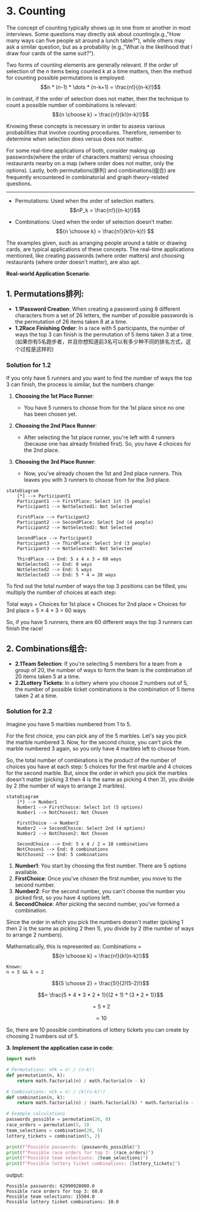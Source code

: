 # 3. Counting

 The concept of counting typically shows up in one from or another in most interviews. Some questions may directly ask about counting(e.g.,"How many ways can five people sit around a lunch table?"), while others may ask a similar question, but as a probability (e.g.,"What is the likelihood that I draw four cards of the same suit?").
 
 Two forms of counting elements are generally relevant. If the order of selection of the *n* items being counted *k* at a time matters, then the method for counting possible permutations is employed:
$$n * (n-1) * \dots * (n-k+1) = \frac{n!}{(n-k)!}$$
 
 In contrast, if the order of selection does not matter, then the technique to count a possible number of combinations is relevant:
 $${n \choose k} = \frac{n!}{k!(n-k)!}$$
 
 Knowing these concepts is necessary in order to assess various probabilities that involve counting procedures. Therefore, remember to determine when selection does versus does not matter.
 
 For some real-time applications of both, consider making up passwords(where the order of characters matters) versus choosing restaurants nearby on a map (where order does not matter, only the options). Lastly, both permutations(排列) and combinations(组合) are frequently encountered in combinatorial and graph theory-related questions.
 
 ----

- Permutations: Used when the order of selection matters.
$$nP_k = \frac{n!}{(n-k)!}$$

- Combinations: Used when the order of selection doesn't matter.
$${n \choose k} = \frac{n!}{k!(n-k)!} $$

The examples given, such as arranging people around a table or drawing cards, are typical applications of these concepts. The real-time applications mentioned, like creating passwords (where order matters) and choosing restaurants (where order doesn't matter), are also apt.

**Real-world Application Scenario**:

## 1. **Permutations排列**:
   - **1.1Password Creation**: When creating a password using 8 different characters from a set of 26 letters, the number of possible passwords is the permutation of 26 items taken 8 at a time.
   - **1.2Race Finishing Order**: In a race with 5 participants, the number of ways the top 3 can finish is the permutation of 5 items taken 3 at a time.(如果你有5名跑步者，并且你想知道前3名可以有多少种不同的排名方式，这个过程是这样的)

### Solution for 1.2
If you only have 5 runners and you want to find the number of ways the top 3 can finish, the process is similar, but the numbers change:

1. **Choosing the 1st Place Runner**:
   - You have 5 runners to choose from for the 1st place since no one has been chosen yet.
   
2. **Choosing the 2nd Place Runner**:
   - After selecting the 1st place runner, you're left with 4 runners (because one has already finished first). So, you have 4 choices for the 2nd place.

3. **Choosing the 3rd Place Runner**:
   - Now, you've already chosen the 1st and 2nd place runners. This leaves you with 3 runners to choose from for the 3rd place.
```mermaid
stateDiagram
    [*] --> Participant1
    Participant1 --> FirstPlace: Select 1st (5 people)
    Participant1 --> NotSelected1: Not Selected

    FirstPlace --> Participant2
    Participant2 --> SecondPlace: Select 2nd (4 people)
    Participant2 --> NotSelected2: Not Selected

    SecondPlace --> Participant3
    Participant3 --> ThirdPlace: Select 3rd (3 people)
    Participant3 --> NotSelected3: Not Selected

    ThirdPlace --> End: 5 x 4 x 3 = 60 ways
    NotSelected1 --> End: 0 ways
    NotSelected2 --> End: 5 ways
    NotSelected3 --> End: 5 * 4 = 20 ways
```
To find out the total number of ways the top 3 positions can be filled, you multiply the number of choices at each step:

Total ways = Choices for 1st place × Choices for 2nd place × Choices for 3rd place
           = 5 × 4 × 3
           = 60 ways

So, if you have 5 runners, there are 60 different ways the top 3 runners can finish the race!


## 2. **Combinations组合**:
   - **2.1Team Selection**: If you're selecting 5 members for a team from a group of 20, the number of ways to form the team is the combination of 20 items taken 5 at a time.
   - **2.2Lottery Tickets**: In a lottery where you choose 2 numbers out of 5, the number of possible ticket combinations is the combination of 5 items taken 2 at a time.

### Solution for 2.2
Imagine you have 5 marbles numbered from 1 to 5. 

For the first choice, you can pick any of the 5 marbles. Let's say you pick the marble numbered 3. Now, for the second choice, you can't pick the marble numbered 3 again, so you only have 4 marbles left to choose from.

So, the total number of combinations is the product of the number of choices you have at each step: 5 choices for the first marble and 4 choices for the second marble. But, since the order in which you pick the marbles doesn't matter (picking 3 then 4 is the same as picking 4 then 3), you divide by 2 (the number of ways to arrange 2 marbles).


```mermaid
stateDiagram
    [*] --> Number1
    Number1 --> FirstChoice: Select 1st (5 options)
    Number1 --> NotChosen1: Not Chosen

    FirstChoice --> Number2
    Number2 --> SecondChoice: Select 2nd (4 options)
    Number2 --> NotChosen2: Not Chosen

    SecondChoice --> End: 5 x 4 / 2 = 10 combinations
    NotChosen1 --> End: 0 combinations
    NotChosen2 --> End: 5 combinations
```
1. **Number1**: You start by choosing the first number. There are 5 options available.
2. **FirstChoice**: Once you've chosen the first number, you move to the second number.
3. **Number2**: For the second number, you can't choose the number you picked first, so you have 4 options left.
4. **SecondChoice**: After picking the second number, you've formed a combination.

Since the order in which you pick the numbers doesn't matter (picking 1 then 2 is the same as picking 2 then 1), you divide by 2 (the number of ways to arrange 2 numbers).

Mathematically, this is represented as:
Combinations = $${n \choose k} = \frac{n!}{k!(n-k)!}$$
```
Known:
n = 5 && k = 2
```
$${5 \choose 2} = \frac{5!}{2!(5-2)!}$$

$$= \frac{5 * 4 * 3 * 2 * 1}{(2 * 1) * (3 * 2 * 1)}$$

$$= 5 * 2$$

$$= 10$$

So, there are 10 possible combinations of lottery tickets you can create by choosing 2 numbers out of 5.

**3. Implement the application case in code**:

```python
import math

# Permutations: nPk = n! / (n-k)!
def permutation(n, k):
    return math.factorial(n) / math.factorial(n - k)

# Combinations: nCk = n! / (k!(n-k)!)
def combination(n, k):
    return math.factorial(n) / (math.factorial(k) * math.factorial(n - k))

# Example calculations
passwords_possible = permutation(26, 8)
race_orders = permutation(5, 3)
team_selections = combination(20, 5)
lottery_tickets = combination(5, 2)

print(f"Possible passwords: {passwords_possible}")
print(f"Possible race orders for top 3: {race_orders}")
print(f"Possible team selections: {team_selections}")
print(f"Possible lottery ticket combinations: {lottery_tickets}")
```
output:
```output
Possible passwords: 62990928000.0
Possible race orders for top 3: 60.0
Possible team selections: 15504.0
Possible lottery ticket combinations: 10.0
```

